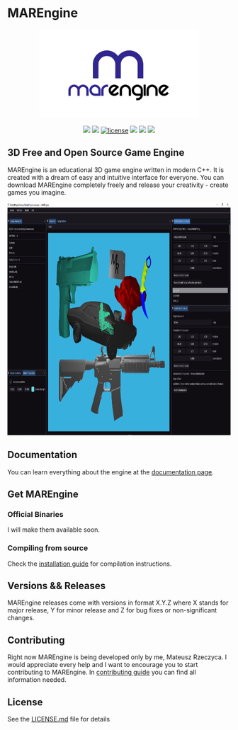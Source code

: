 # MAREngine

<p align="center">
  <img width="360" height="202" src="img/marengine.png">
</p>

<p align="center">
<a href="https://github.com/mregussek/MAREngine"><img src="https://img.shields.io/badge/version-0.0.1-red"/></a>
<a href="https://github.com/mregussek/MAREngine"><img src="https://img.shields.io/badge/Platforms-Windows-blue?style=flat-square"/></a>
<a href="https://github.com/mregussek/MAREngine/blob/master/LICENSE.md"><img alt="license" src="https://img.shields.io/github/license/mregussek/MAREngine?style=flat-square"/></a>
<a href="https://github.com/mregussek/MAREngine"><img src="https://img.shields.io/badge/build-cmake-green?style=flat-square"/></a>
<a href="https://trello.com/b/fdw2MeFf"><img src="https://img.shields.io/badge/board-trello-blue.svg?style=flat-square"/></a>
<a href="https://marengine-docs.readthedocs.io/"><img src="https://readthedocs.org/projects/pip/badge/?version=latest&style=flat-square"/></a>
</p>

## 3D Free and Open Source Game Engine

MAREngine is an educational 3D game engine written in modern C++. It is created with a dream of easy and intuitive interface for everyone. You can download MAREngine completely freely and release your creativity - create games you imagine.

<p align="center">
  <img width="960" height="526" src="img/default_project.png">
</p>

## Documentation

You can learn everything about the engine at the [documentation page](https://marengine-docs.readthedocs.io/).

## Get MAREngine

### Official Binaries

I will make them available soon.

### Compiling from source

Check the [installation guide](https://github.com/Mregussek/MAREngine/blob/master/INSTALL.md) for compilation instructions.

## Versions && Releases

MAREngine releases come with versions in format X.Y.Z where X stands for major release, Y for minor release and Z for bug fixes or non-significant changes.

## Contributing

Right now MAREngine is being developed only by me, Mateusz Rzeczyca. I would appreciate every help and I want to encourage you to start contributing to MAREngine. In [contributing guide](https://github.com/Mregussek/MAREngine/blob/master/CONTRIBUTING.md) you can find all information needed.

## License

See the [LICENSE.md](https://github.com/Mregussek/MAREngine/blob/master/LICENSE.md) file for details
